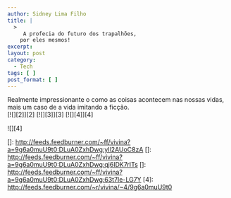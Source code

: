 ```yaml
---
author: Sidney Lima Filho
title: |
  >
     A profecia do futuro dos trapalhões,
    por eles mesmos!
excerpt:
layout: post
category:
  - Tech
tags: [ ]
post_format: [ ]
---
```

Realmente impressionante o como as coisas acontecem nas nossas vidas, mais um caso de a vida imitando a ficção.  
[![][2]</img>][2] [![][3]</img>][3] [![][4]</img>][4] 

![][4]

 []: http://feeds.feedburner.com/~ff/vivina?a=9g6a0muU9t0:DLuA0ZxhDwg:yIl2AUoC8zA
 []: http://feeds.feedburner.com/~ff/vivina?a=9g6a0muU9t0:DLuA0ZxhDwg:qj6IDK7rITs
 []: http://feeds.feedburner.com/~ff/vivina?a=9g6a0muU9t0:DLuA0ZxhDwg:63t7Ie-LG7Y
 [4]: http://feeds.feedburner.com/~r/vivina/~4/9g6a0muU9t0